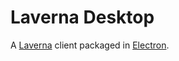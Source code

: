 Laverna Desktop
===============
A [Laverna](https://laverna.cc) client packaged in [Electron](https://electron.atom.io).
